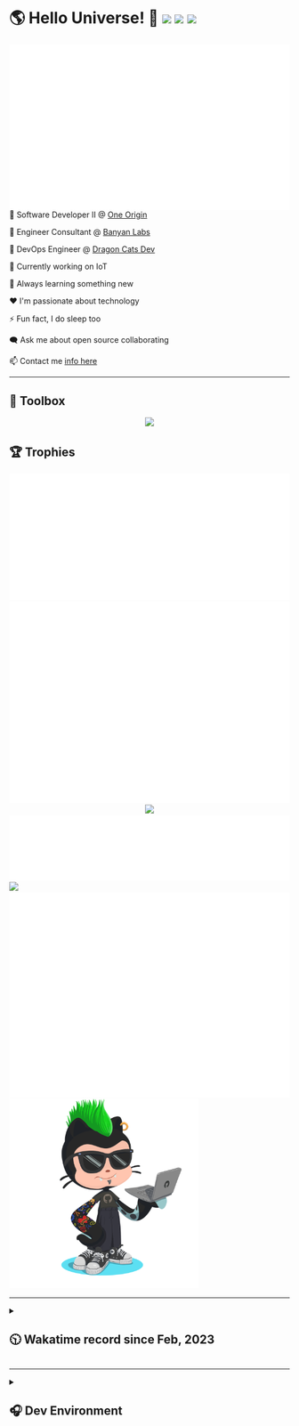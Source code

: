 <h1>🌎 Hello Universe! 👋
<img src='https://wakatime.com/badge/user/a61fe4dd-5464-48ee-825a-134d74f90884.svg?style=flat-square'>
<img src='https://api.visitorbadge.io/api/visitors?path=https%3A%2F%2Fgithub.com%2Fjmclain-origin&countColor=&style=flat-square' height='22'>
<img src='https://img.shields.io/github/followers/jmclain-origin?label=Followers&style=flat-square' height='22'>
</h1>

<img align='right' src='./assets/metrics.base.svg'>

💼 Software Developer II @ [One Origin](https://oneorigin.us/)

💼 Engineer Consultant @ [Banyan Labs](https://banyanlabs.io/)

💼 DevOps Engineer @ [Dragon Cats Dev](https://DragonCats.dev/ "visit")

🔭 Currently working on IoT

🌱 Always learning something new

❤️ I'm passionate about technology

⚡ Fun fact, I do sleep too

🗨️ Ask me about open source collaborating

📫 Contact me [info here](https://www.joshmclain.com/#contact)

---

## 🧰 Toolbox

<p align="center">
  <a href="https://skillicons.dev">
    <img src="https://skillicons.dev/icons?i=md,html,css,js,regex,sass,tailwind,ts,react,styledcomponents,redux,next,gatsby,remix,vue,nuxt,nodejs,express,mongodb,jest,webpack,vite,rollup,docker,nginx,aws,heroku,vercel,netlify,linux,bash,powershell,vim,git,githubactions,github,gitlab,vscode,idea,maven,gradle,java,spring&theme=dark" />
  </a>
</p>

## 🏆 Trophies

<div align='center'>
<img src='./assets/metrics.plugin.achievements.compact.svg'>
<img src='./assets/metrics.plugin.habits.charts.svg'>
<img src='https://github-profile-trophy.vercel.app/?username=jmclain-origin&theme=darkhub&no-frame=true&margin-w=10'>
</div>

<div align=''>
<img src='./assets/metrics.plugin.habits.facts.svg'>
<img src='https://streak-stats.demolab.com?user=jmclain-origin&theme=dark' width='340'>
<div>
</div>

<img src='./assets/metrics.plugin.wakatime.svg'>
<img src='./assets/octocat.png' width='340'>
<!-- <img src='./assets/metrics.plugin.code.svg'> -->
</div>

---

<details>
<summary>

## 🕥 Wakatime record since Feb, 2023

</summary>

<!--START_SECTION:waka-->
![Code Time](http://img.shields.io/badge/Code%20Time-361%20hrs%2055%20mins-blue)

![Profile Views](http://img.shields.io/badge/Profile%20Views-12-blue)

**🐱 My GitHub Data** 

> 📦 131.1 kB Used in GitHub's Storage 
 > 
> 🏆 564 Contributions in the Year 2023
 > 
> 🚫 Not Opted to Hire
 > 
> 📜 20 Public Repositories 
 > 
> 🔑 25 Private Repositories 
 > 
**I'm an Early 🐤** 

```text
🌞 Morning                1390 commits        █████░░░░░░░░░░░░░░░░░░░░   21.99 % 
🌆 Daytime                2489 commits        ██████████░░░░░░░░░░░░░░░   39.38 % 
🌃 Evening                1669 commits        ███████░░░░░░░░░░░░░░░░░░   26.40 % 
🌙 Night                  773 commits         ███░░░░░░░░░░░░░░░░░░░░░░   12.23 % 
```
📅 **I'm Most Productive on Monday** 

```text
Monday                   1325 commits        █████░░░░░░░░░░░░░░░░░░░░   20.96 % 
Tuesday                  1030 commits        ████░░░░░░░░░░░░░░░░░░░░░   16.29 % 
Wednesday                1217 commits        █████░░░░░░░░░░░░░░░░░░░░   19.25 % 
Thursday                 552 commits         ██░░░░░░░░░░░░░░░░░░░░░░░   08.73 % 
Friday                   885 commits         ████░░░░░░░░░░░░░░░░░░░░░   14.00 % 
Saturday                 733 commits         ███░░░░░░░░░░░░░░░░░░░░░░   11.60 % 
Sunday                   579 commits         ██░░░░░░░░░░░░░░░░░░░░░░░   09.16 % 
```


📊 **This Week I Spent My Time On** 

```text
🕑︎ Time Zone: America/Phoenix

💬 Programming Languages: 
TypeScript               6 hrs 4 mins        █████████░░░░░░░░░░░░░░░░   34.21 % 
Markdown                 3 hrs 54 mins       ██████░░░░░░░░░░░░░░░░░░░   22.02 % 
Text                     1 hr 11 mins        ██░░░░░░░░░░░░░░░░░░░░░░░   06.73 % 
Docker                   1 hr 3 mins         █░░░░░░░░░░░░░░░░░░░░░░░░   05.93 % 
Other                    1 hr 3 mins         █░░░░░░░░░░░░░░░░░░░░░░░░   05.91 % 

🔥 Editors: 
VS Code                  14 hrs 11 mins      ████████████████████░░░░░   79.87 % 
IntelliJ                 3 hrs 34 mins       █████░░░░░░░░░░░░░░░░░░░░   20.13 % 

💻 Operating System: 
Mac                      8 hrs 26 mins       ████████████░░░░░░░░░░░░░   47.49 % 
Windows                  5 hrs 25 mins       ████████░░░░░░░░░░░░░░░░░   30.58 % 
Linux                    3 hrs 53 mins       █████░░░░░░░░░░░░░░░░░░░░   21.92 % 
```

**I Mostly Code in JavaScript** 

```text
TypeScript               14 repos            ██████░░░░░░░░░░░░░░░░░░░   25.93 % 
HTML                     5 repos             ██░░░░░░░░░░░░░░░░░░░░░░░   09.26 % 
Vue                      2 repos             █░░░░░░░░░░░░░░░░░░░░░░░░   03.70 % 
Java                     2 repos             █░░░░░░░░░░░░░░░░░░░░░░░░   03.70 % 
Dockerfile               1 repo              ░░░░░░░░░░░░░░░░░░░░░░░░░   01.85 % 
```




 Last Updated on 20/05/2023 22:30:55 UTC
<!--END_SECTION:waka-->

</details>

---

<details>
<summary>

## 🎧 Dev Environment

</summary>

> ### _I'm not a player 🐱 I just code a lot..._

<div align='center'>
<img src='https://spotify-github-profile.vercel.app/api/view?uid=31knnovcfatt7mqmu6yaa5htulxi&cover_image=true&theme=default&show_offline=false&background_color=121212' width='420'>
<img src='https://spotify-recently-played-readme.vercel.app/api?user=31knnovcfatt7mqmu6yaa5htulxi&width=400&count=10'>
</div>
</details>

<!-- ## Memes

who doesn't love memes?

![obi one](./assets/unfilimar_obi.jpg) -->

<!-- <div align='center'>
<img src='https://www.data-card-for-spotify.com/api/card?user_id=31knnovcfatt7mqmu6yaa5htulxi&hide_playing=1&hide_recents=1&limit=10&custom_title=jmclain-origin%20Spotify%20Data'>
</div> -->
